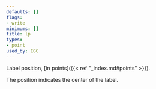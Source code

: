 ```yaml
---
defaults: []
flags:
- write
minimums: []
title: lp
types:
- point
used_by: EGC
---
```

Label position, [in points]({{< ref "_index.md#points" >}}).

The position indicates the center of the label.
